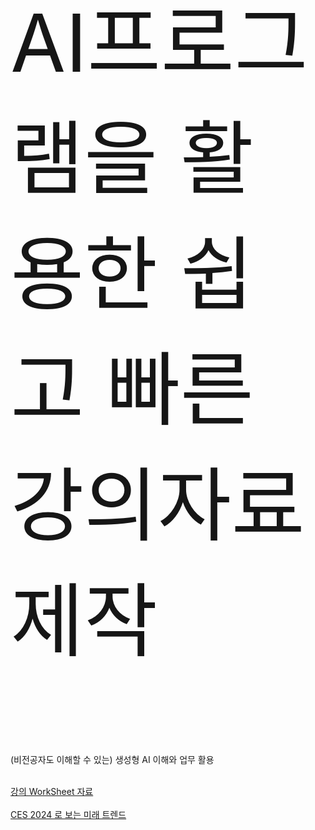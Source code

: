   <p style="font-size:128px; color:#161616;">AI프로그램을 활용한 쉽고 빠른 강의자료 제작</p>

 <p class="f4 mb-3 color-fg-muted">
        (비전공자도 이해할 수 있는) 생성형 AI 이해와 업무 활용</p>
  
  <br>
   	<a href="https://docs.google.com/spreadsheets/d/1c8bt6Bp7NBN2C9Xyb8bex4xawQNwlfW5V7ERtbUyIxM/edit#gid=0" target="_blank">강의 WorkSheet 자료</a>
  <br> <br> 
   <a href="https://drive.google.com/file/d/1rbbuYt1aZEa2fMwldd-0T5HNP7qGSoWr/view?usp=sharing" target="_blank">CES 2024 로 보는 미래 트렌드</a>
    
